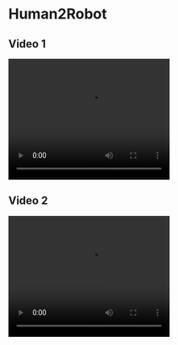 # Human2Robot


## Video 1
<video width="320" height="240" controls>
  <source src="video1.mp4" type="video/mp4">
  Your browser does not support the video tag.
</video>

## Video 2
<video width="320" height="240" controls>
  <source src="video2.mp4" type="video/mp4">
  Your browser does not support the video tag.
</video>

